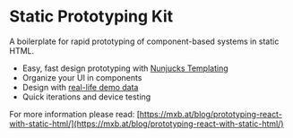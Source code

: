 # Static Prototyping Kit

A boilerplate for rapid prototyping of component-based systems in static HTML.

* Easy, fast design prototyping with [Nunjucks Templating](https://mozilla.github.io/nunjucks/)
* Organize your UI in components
* Design with [real-life demo data](https://mxb.at/blog/prototyping-react-with-static-html/#using-realistic-data-for-ui-design)
* Quick iterations and device testing

For more information please read: 
[https://mxb.at/blog/prototyping-react-with-static-html/](https://mxb.at/blog/prototyping-react-with-static-html/)